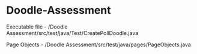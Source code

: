 # Doodle-Assessment


Executable file - /Doodle Assessment/src/test/java/Test/CreatePollDoodle.java

Page Objects - /Doodle Assessment/src/test/java/pages/PageObjects.java
